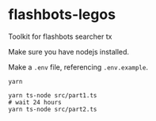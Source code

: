 # flashbots-legos
Toolkit for flashbots searcher tx

Make sure you have nodejs installed.

Make a `.env` file, referencing `.env.example`.

```
yarn

yarn ts-node src/part1.ts
# wait 24 hours
yarn ts-node src/part2.ts
```